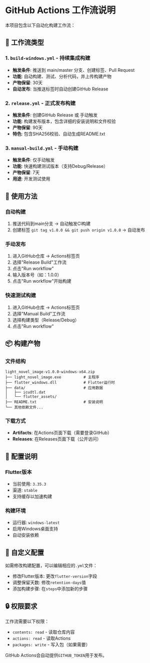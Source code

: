 # GitHub Actions 工作流说明

本项目包含以下自动化构建工作流：

## 🔄 工作流类型

### 1. `build-windows.yml` - 持续集成构建
- **触发条件**: 推送到 main/master 分支、创建标签、Pull Request
- **功能**: 自动构建、测试、分析代码，并上传构建产物
- **产物保留**: 30天
- **自动发布**: 当推送标签时自动创建GitHub Release

### 2. `release.yml` - 正式发布构建  
- **触发条件**: 创建GitHub Release 或 手动触发
- **功能**: 构建发布版本，包含详细的安装说明和文件校验
- **产物保留**: 90天
- **特色**: 包含SHA256校验、自动生成README.txt

### 3. `manual-build.yml` - 手动构建
- **触发条件**: 仅手动触发
- **功能**: 快速构建测试版本（支持Debug/Release）
- **产物保留**: 7天
- **用途**: 开发测试使用

## 🚀 使用方法

### 自动构建
1. 推送代码到main分支 → 自动触发CI构建
2. 创建标签 `git tag v1.0.0 && git push origin v1.0.0` → 自动发布

### 手动发布
1. 进入GitHub仓库 → Actions标签页
2. 选择"Release Build"工作流
3. 点击"Run workflow"
4. 输入版本号（如：1.0.0）
5. 点击"Run workflow"开始构建

### 快速测试构建
1. 进入GitHub仓库 → Actions标签页  
2. 选择"Manual Build"工作流
3. 选择构建类型（Release/Debug）
4. 点击"Run workflow"

## 📦 构建产物

### 文件结构
```
light_novel_image-v1.0.0-windows-x64.zip
├── light_novel_image.exe          # 主程序
├── flutter_windows.dll            # Flutter运行时
├── data/                          # 应用数据
│   ├── icudtl.dat
│   └── flutter_assets/
├── README.txt                     # 安装说明
└── 其他依赖文件...
```

### 下载方式
- **Artifacts**: 在Actions页面下载（需要登录GitHub）
- **Releases**: 在Releases页面下载（公开访问）

## 🔧 配置说明

### Flutter版本
- 当前使用: `3.35.3`
- 渠道: `stable`
- 支持缓存以加速构建

### 构建环境
- 运行器: `windows-latest`
- 启用Windows桌面支持
- 自动安装依赖

## 📝 自定义配置

如需修改构建配置，可以编辑相应的`.yml`文件：

- 修改Flutter版本: 更改`flutter-version`字段
- 调整保留天数: 修改`retention-days`值
- 添加构建步骤: 在`steps`中添加新的步骤

## 🔒 权限要求

工作流需要以下权限：
- `contents: read` - 读取仓库内容
- `actions: read` - 读取Actions
- `packages: write` - 写入包（如果需要）

GitHub Actions会自动提供`GITHUB_TOKEN`用于发布。 